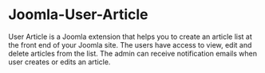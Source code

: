 # Joomla-User-Article
User Article is a Joomla extension that helps you to create an article list at the front end of your Joomla site. The users have access to view, edit and delete articles from the list. The admin can receive notification emails when user creates or edits an article.
